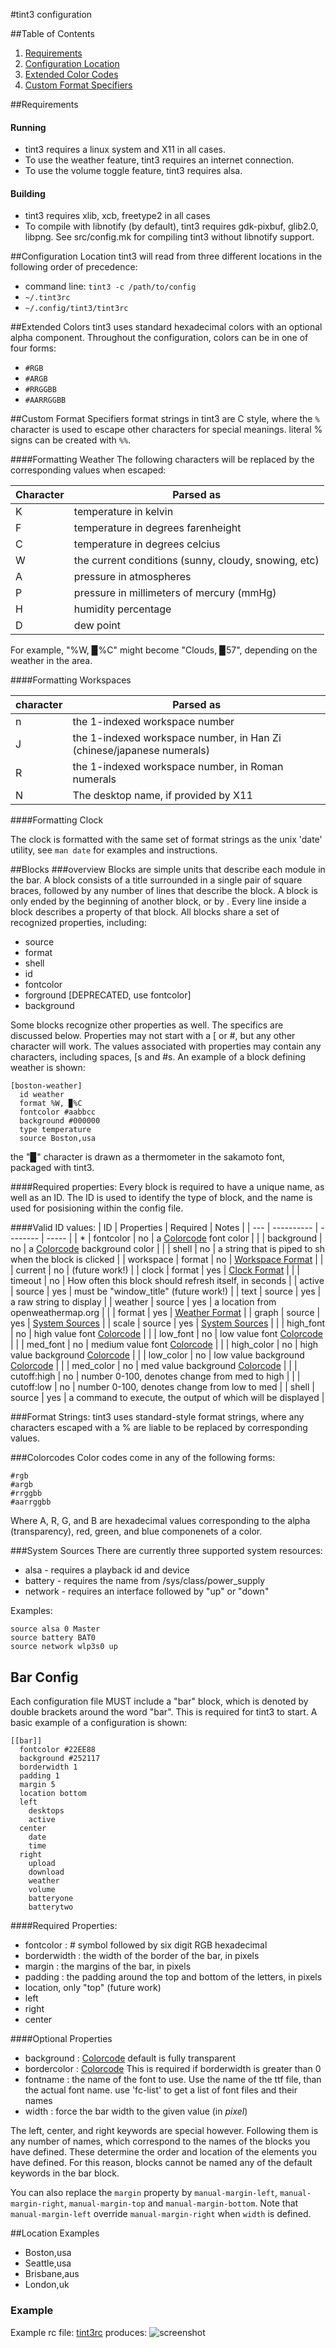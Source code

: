 #tint3 configuration

##Table of Contents
1. [Requirements](#Requirements)
2. [Configuration Location](#Configuration-Location)
3. [Extended Color Codes](#Extended-Color-Codes)
4. [Custom Format Specifiers](#Custom-Format-Specifiers)


##Requirements
#### Running
 - tint3 requires a linux system and X11 in all cases.
 - To use the weather feature, tint3 requires an internet connection.
 - To use the volume toggle feature, tint3 requires alsa.
#### Building
 - tint3 requires xlib, xcb, freetype2 in all cases
 - To compile with libnotify (by default), tint3 requires gdk-pixbuf, glib2.0, libpng. 
   See src/config.mk for compiling tint3 without libnotify support.


##Configuration Location
tint3 will read from three different locations in the following order of precedence:

 - command line: `tint3 -c /path/to/config`
 - `~/.tint3rc`
 - `~/.config/tint3/tint3rc`


##Extended Colors
tint3 uses standard hexadecimal colors with an optional alpha component.
Throughout the configuration, colors can be in one of four forms:

 - `#RGB`
 - `#ARGB`
 - `#RRGGBB`
 - `#AARRGGBB`


##Custom Format Specifiers
format strings in tint3 are C style, where the `%` character is used to
escape other characters for special meanings. literal % signs can be created with `%%`.

####Formatting Weather
The following characters will be replaced by the corresponding values when
escaped:

| Character | Parsed as |
| ---------- | ----------- |
| K | temperature in kelvin |
| F | temperature in degrees farenheight |
| C | temperature in degrees celcius |
| W | the current conditions (sunny, cloudy, snowing, etc) |
| A | pressure in atmospheres |
| P | pressure in millimeters of mercury (mmHg) |
| H | humidity percentage |
| D | dew point |

For example, "%W, ▉%C" might become "Clouds, ▉57", depending on the weather
in the area.

####Formatting Workspaces

| character | Parsed as |
| ---------- | ---------- |
| n | the 1-indexed workspace number | 
| J | the 1-indexed workspace number, in Han Zi (chinese/japanese numerals) |
| R | the 1-indexed workspace number, in Roman numerals |
| N | The desktop name, if provided by X11 |

####Formatting Clock

The clock is formatted with the same set of format strings as the unix 
'date' utility, see `man date` for examples and instructions. 



##Blocks
###overview
Blocks are simple units that describe each module in the bar. A block consists
of a title surrounded in a single pair of square braces, followed by any number
of lines that describe the block. A block is only ended by the beginning of
another block, or by <EOF>. Every line inside a block describes a property of
that block. All blocks share a set of recognized properties, including:

- source
- format
- shell
- id
- fontcolor
- forground [DEPRECATED, use fontcolor]
- background

Some blocks recognize other properties as well. The specifics are discussed
below. Properties may not start with a [ or #, but any other character will
work. The values associated with properties may contain any characters,
including spaces, [s and #s. An example of a block defining weather is shown:
````
[boston-weather]
  id weather
  format %W, ▉%C 
  fontcolor #aabbcc
  background #000000
  type temperature
  source Boston,usa
````
the "▉" character is drawn as a thermometer in the sakamoto font, packaged with
tint3.

####Required properties:
Every block is required to have a unique name, as well as an ID. The ID is used
to identify the type of block, and the name is used for posisioning within the
config file.

####Valid ID values:
| ID | Properties | Required | Notes |
| --- | ---------- | -------- | ----- |
| * | fontcolor | no | a [Colorcode](#Colorcodes) font color |
| | background | no | a [Colorcode](#Colorcodes) background color |
| | shell | no | a string that is piped to sh when the block is clicked |
| workspace | format | no | [Workspace Format](#Formatting-Workspaces) |
| | current | no | (future work!) |
| clock | format | yes | [Clock Format](#Formatting-Clock) |
| | timeout | no | How often this block should refresh itself, in seconds |
| active | source | yes | must be "window_title" (future work!) |
| text | source | yes | a raw string to display |
| weather | source | yes | a location from openweathermap.org |
| | format | yes | [Weather Format](#Formatting-Weather) |
| graph | source | yes | [System Sources](#System-Sources) |
| scale | source | yes | [System Sources](#System-Sources) |
| | high_font | no | high value font [Colorcode](#Colorcodes) |
| | low_font | no | low value font [Colorcode](#Colorcodes) |
| | med_font | no | medium value font [Colorcode](#Colorcodes) |
| | high_color | no | high value background [Colorcode](#Colorcodes) |
| | low_color | no | low value background [Colorcode](#Colorcodes) |
| | med_color | no | med value background [Colorcode](#Colorcodes) |
| | cutoff:high | no | number 0-100, denotes change from med to high |
| | cutoff:low | no | number 0-100, denotes change from low to med |
| shell | source | yes | a command to execute, the output of which will be displayed |

###Format Strings:
tint3 uses standard-style format strings, where any characters escaped with a
% are liable to be replaced by corresponding values. 


###Colorcodes
Color codes come in any of the following forms:
````
#rgb
#argb
#rrggbb
#aarrggbb
````
Where A, R, G, and B are hexadecimal values corresponding to the 
alpha (transparency), red, green, and blue componenets of a color.

###System Sources
There are currently three supported system resources:
 * alsa - requires a playback id and device
 * battery - requires the name from /sys/class/power_supply
 * network - requires an interface followed by "up" or "down"

Examples:
````
source alsa 0 Master
source battery BAT0
source network wlp3s0 up
````


## Bar Config
Each configuration file MUST include a "bar" block, which is denoted by 
double brackets around the word "bar". This is required for tint3 to start. 
A basic example of a configuration is shown:
````
[[bar]]
  fontcolor #22EE88
  background #252117
  borderwidth 1
  padding 1
  margin 5
  location bottom
  left
    desktops
    active
  center
    date
    time
  right
    upload
    download
    weather
    volume
    batteryone
    batterytwo
````
####Required Properties: 
 * fontcolor : # symbol followed by six digit RGB hexadecimal
 * borderwidth : the width of the border of the bar, in pixels
 * margin : the margins of the bar, in pixels
 * padding : the padding around the top and bottom of the letters, in pixels
 * location, only "top" (future work)
 * left
 * right
 * center

####Optional Properties
* background : [Colorcode](#Colorcodes) default is fully transparent
* bordercolor : [Colorcode](#Colorcodes) This is required if borderwidth is greater than 0
* fontname : the name of the font to use. Use the name of the ttf file,
than the actual font name. use 'fc-list' to get a list of font files and their names
* width : force the bar width to the given value (in *pixel*)

The left, center, and right keywords are special however. Following them is 
any number of names, which correspond to the names of the blocks you have
defined. These determine the order and location of the elements you have
defined. For this reason, blocks cannot be named any of the default keywords
in the bar block. 

You can also replace the `margin` property by `manual-margin-left`, `manual-margin-right`, `manual-margin-top` and `manual-margin-bottom`. Note that `manual-margin-left` override `manual-margin-right` when `width` is defined. 

##Location Examples
 * Boston,usa
 * Seattle,usa
 * Brisbane,aus
 * London,uk

### Example
Example rc file:
[tint3rc](https://github.com/tmathmeyer/tint3/blob/master/tint3rc)
produces:
![screenshot](https://github.com/tmathmeyer/tint3/blob/master/screenshot.png)
